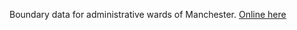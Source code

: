 
Boundary data for administrative wards of Manchester. [Online here](http://www.manchester.gov.uk/downloads/download/3946/manchester_ward_boundaries)
